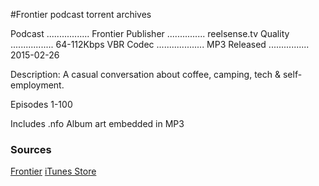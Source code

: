#Frontier podcast torrent archives

Podcast ................. Frontier
Publisher ............... reelsense.tv
Quality ................. 64-112Kbps VBR
Codec ................... MP3
Released ................ 2015-02-26

Description:
A casual conversation about coffee, camping, tech &  self-employment.

Episodes 1-100

Includes .nfo
Album art embedded in MP3

### Sources
[Frontier](http://reelsense.tv/frontier)
[iTunes Store](https://itunes.apple.com/us/podcast/frontier/id593023155?ls=1&mt=8)
